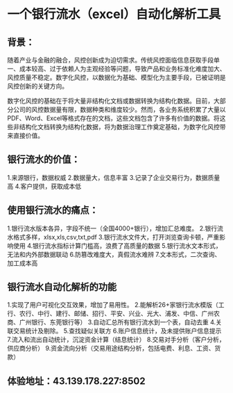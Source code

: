 # 一个银行流水（excel）自动化解析工具
## 背景：

随着产业与金融的融合，风控创新成为迫切需求。传统风控面临信息获取手段单一、成本较高、过于依赖人为主观经验等问题，导致产品和业务标准化难度加大、风控质量不稳定。数字化风控，以数据化为基础、模型化为主要手段，已被证明是风控创新的关键方向。

数字化风控的基础在于将大量非结构化文档或数据转换为结构化数据。目前，大部分公司的风控数据量有限，数据种类和维度较少。然而，各业务系统积累了大量以PDF、Word、Excel等格式存在的文档，这些文档包含了许多有价值的数据。将这些非结构化文档转换为结构化数据，将为数据治理工作奠定基础，为数字化风控带来直接价值。

## 银行流水的价值：

1.来源银行，数据权威
2.数据量大，信息丰富
3.记录了企业交易行为，数据质量高
4.客户提供，获取成本低
## 使用银行流水的痛点：

1.银行流水版本各异，字段不统一（全国4000+银行），增加汇总难度。
2.银行流水格式多样，xlsx,xls,csv,txt,pdf
3.银行流水文件大，打开浏览查询卡顿，严重影响使用
4.银行流水指标计算门槛高，浪费了高质量的数据
5.银行流水文本形式，无法和内外部数据联动
6.防篡改难度大，真假流水难辨
7.文本形式，二次查询、加工成本高
## 银行流水自动化解析的功能

1.实现了用户可视化交互效果，增加了易用性。
2.能解析26+家银行流水模版（工行、农行、中行、建行、邮储、招行、平安、兴业、光大、浦发、中信、广州农商、广州银行、东莞银行等）
3.自动汇总所有银行流水到一个表，自动去重
4.关联交易统计及剔除。
5.查找疑似关联方
6.账户信息统计，及未提供账户信息提示
7.流入和流出自动统计，沉淀资金计算（结息统计）
8.交易对手分析（客户分析，供应商分析）
9.资金流向分析（交易用途结构分析，包括电费、利息、工资、货款）

## 体验地址：43.139.178.227:8502
